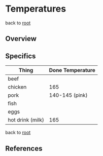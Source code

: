 # Temperatures

back to [root](../README.md)

## Overview

## Specifics

| Thing			| Done Temperature 					|
| ------------- | --------------------------------- |
| beef			|									|
| chicken		| 165								|
| pork			| 140-145 (pink)					|
| fish			|									|
| eggs			|									|
| hot drink (milk) | 165 |

back to [root](../README.md)

## References
